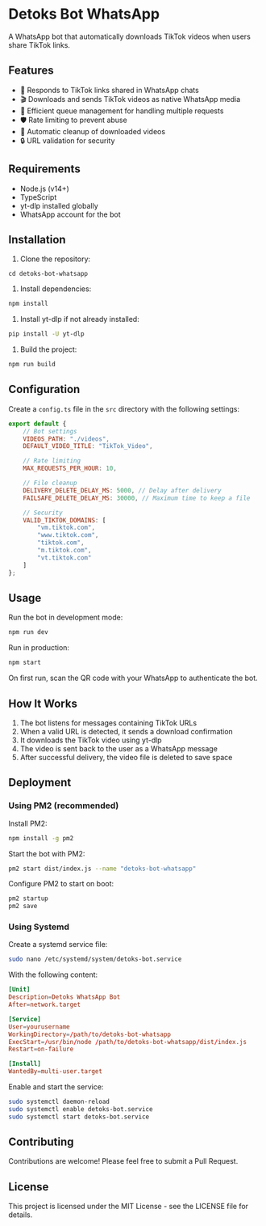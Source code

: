 # Detoks Bot WhatsApp

A WhatsApp bot that automatically downloads TikTok videos when users share TikTok links.

## Features

- 📱 Responds to TikTok links shared in WhatsApp chats
- 🎬 Downloads and sends TikTok videos as native WhatsApp media
- 🚀 Efficient queue management for handling multiple requests
- 🛡️ Rate limiting to prevent abuse
- 🧹 Automatic cleanup of downloaded videos
- 🔒 URL validation for security

## Requirements

- Node.js (v14+)
- TypeScript
- yt-dlp installed globally
- WhatsApp account for the bot

## Installation

1. Clone the repository:

```shgit clone https://github.com/yourusername/detoks-bot-whatsapp.git
cd detoks-bot-whatsapp
```

1. Install dependencies:

```sh
npm install
```

1. Install yt-dlp if not already installed:

```sh
pip install -U yt-dlp
```

1. Build the project:

```sh
npm run build
```

## Configuration

Create a `config.ts` file in the `src` directory with the following settings:

```js
export default {
    // Bot settings
    VIDEOS_PATH: "./videos",
    DEFAULT_VIDEO_TITLE: "TikTok_Video",

    // Rate limiting
    MAX_REQUESTS_PER_HOUR: 10,

    // File cleanup
    DELIVERY_DELETE_DELAY_MS: 5000, // Delay after delivery
    FAILSAFE_DELETE_DELAY_MS: 30000, // Maximum time to keep a file

    // Security
    VALID_TIKTOK_DOMAINS: [
        "vm.tiktok.com",
        "www.tiktok.com",
        "tiktok.com",
        "m.tiktok.com",
        "vt.tiktok.com"
    ]
};
```

## Usage

Run the bot in development mode:

```sh
npm run dev
```

Run in production:

```sh
npm start
```

On first run, scan the QR code with your WhatsApp to authenticate the bot.

## How It Works

1. The bot listens for messages containing TikTok URLs
1. When a valid URL is detected, it sends a download confirmation
1. It downloads the TikTok video using yt-dlp
1. The video is sent back to the user as a WhatsApp message
1. After successful delivery, the video file is deleted to save space

## Deployment

### Using PM2 (recommended)

Install PM2:

```sh
npm install -g pm2
```

Start the bot with PM2:

``` sh
pm2 start dist/index.js --name "detoks-bot-whatsapp"
```

Configure PM2 to start on boot:

```sh
pm2 startup
pm2 save
```

### Using Systemd

Create a systemd service file:

```sh
sudo nano /etc/systemd/system/detoks-bot.service
```

With the following content:

```conf
[Unit]
Description=Detoks WhatsApp Bot
After=network.target

[Service]
User=yourusername
WorkingDirectory=/path/to/detoks-bot-whatsapp
ExecStart=/usr/bin/node /path/to/detoks-bot-whatsapp/dist/index.js
Restart=on-failure

[Install]
WantedBy=multi-user.target
```

Enable and start the service:

```sh
sudo systemctl daemon-reload
sudo systemctl enable detoks-bot.service
sudo systemctl start detoks-bot.service
```

## Contributing

Contributions are welcome! Please feel free to submit a Pull Request.

## License

This project is licensed under the MIT License - see the LICENSE file for details.
